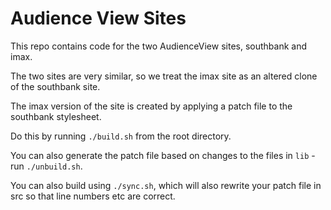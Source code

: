 # Audience View Sites

This repo contains code for the two AudienceView sites, southbank and imax.

The two sites are very similar, so we treat the imax site as an altered clone of the southbank site.

The imax version of the site is created by applying a patch file to the southbank stylesheet.

Do this by running `./build.sh` from the root directory.

You can also generate the patch file based on changes to the files in `lib` - run `./unbuild.sh`.

You can also build using `./sync.sh`, which will also rewrite your patch file in src
so that line numbers etc are correct.
